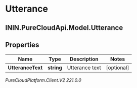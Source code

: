 # Utterance

## ININ.PureCloudApi.Model.Utterance

## Properties

|Name | Type | Description | Notes|
|------------ | ------------- | ------------- | -------------|
| **UtteranceText** | **string** | Utterance text | [optional] |



_PureCloudPlatform.Client.V2 221.0.0_
